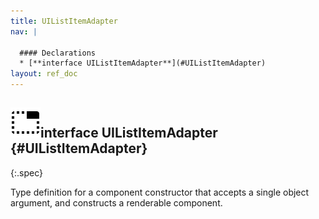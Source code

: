 ```yaml
---
title: UIListItemAdapter
nav: |

  #### Declarations
  * [**interface UIListItemAdapter**](#UIListItemAdapter)
layout: ref_doc
---
```


## ![](/assets/icons/spec-interface.svg)interface UIListItemAdapter {#UIListItemAdapter}
{:.spec}

Type definition for a component constructor that accepts a single object argument, and constructs a renderable component.

